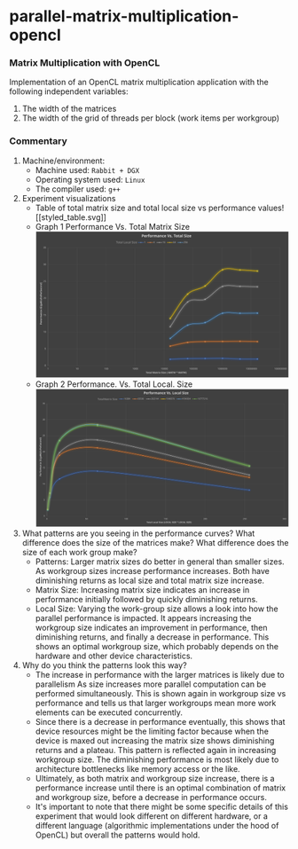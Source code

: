 # parallel-matrix-multiplication-opencl

### Matrix Multiplication with OpenCL
Implementation of an OpenCL matrix multiplication application with the following independent variables:

1.  The width of the matrices
2.  The width of the grid of threads per block (work items per workgroup)

### Commentary
1. Machine/environment:
	- Machine used: `Rabbit + DGX`
	- Operating system used: `Linux`
	- The compiler used: `g++`
2. Experiment visualizations
	- Table of total matrix size and total local size vs performance values![[styled_table.svg]]
	- Graph 1 Performance Vs. Total Matrix Size![performance_total_size.svg](https://github.com/ztbochanski/parallel-matrix-multiplication-opencl/blob/2d6d2c26c318028fd0aaa8c6e8a20a8527503ff5/performance_total_size.svg)
	- Graph 2 Performance. Vs. Total Local. Size![[performance_local_size.svg]](https://github.com/ztbochanski/parallel-matrix-multiplication-opencl/blob/46777330129d7d73b3a80e8478e1f0dd4efd6edb/performance_local_size.svg)
3. What patterns are you seeing in the performance curves? What difference does the size of the matrices make? What difference does the size of each work group make?
	- Patterns: Larger matrix sizes do better in general than smaller sizes. As workgroup sizes increase performance increases. Both have diminishing returns as local size and total matrix size increase.
	- Matrix Size: Increasing matrix size indicates an increase in performance initially followed by quickly diminishing returns.
	- Local Size: Varying the work-group size allows a look into how the parallel performance is impacted. It appears increasing the workgroup size indicates an improvement in performance, then diminishing returns, and finally a decrease in performance. This shows an optimal workgroup size, which probably depends on the hardware and other device characteristics.
4. Why do you think the patterns look this way?
	- The increase in performance with the larger matrices is likely due to parallelism As size increases more parallel computation can be performed simultaneously. This is shown again in workgroup size vs performance and tells us that larger workgroups mean more work elements can be executed concurrently.
	- Since there is a decrease in performance eventually, this shows that device resources might be the limiting factor because when the device is maxed out increasing the matrix size shows diminishing returns and a plateau. This pattern is reflected again in increasing workgroup size. The diminishing performance is most likely due to architecture bottlenecks like memory access or the like.
	- Ultimately, as both matrix and workgroup size increase, there is a performance increase until there is an optimal combination of matrix and workgroup size, before a decrease in performance occurs.
	- It's important to note that there might be some specific details of this experiment that would look different on different hardware, or a different language (algorithmic implementations under the hood of OpenCL) but overall the patterns would hold.
